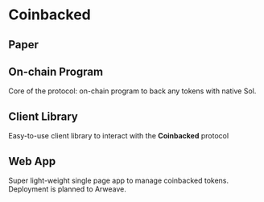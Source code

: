 # Coinbacked

## Paper

## On-chain Program

Core of the protocol: on-chain program to back any tokens with native Sol.

## Client Library

Easy-to-use client library to interact with the **Coinbacked** protocol

## Web App

Super light-weight single page app to manage coinbacked tokens. Deployment is planned to Arweave.